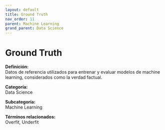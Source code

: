 ```yaml
---
layout: default
title: Ground Truth
nav_order: 11
parent: Machine Learning
grand_parent: Data Science
---
```


# Ground Truth

**Definición:**  
Datos de referencia utilizados para entrenar y evaluar modelos de machine learning, considerados como la verdad factual.

**Categoría:**  
Data Science  

**Subcategoría:**  
Machine Learning

**Términos relacionados:**  
Overfit, Underfit
